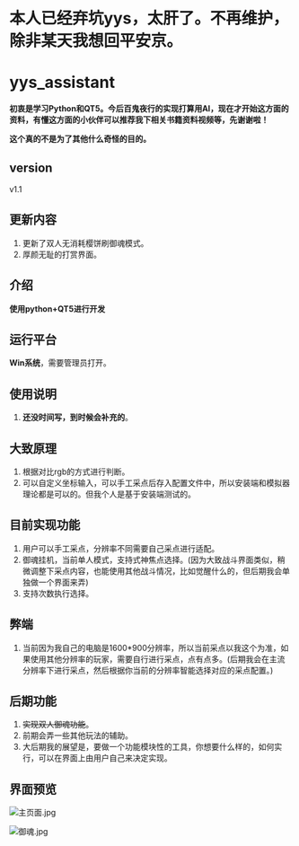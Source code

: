# 本人已经弃坑yys，太肝了。不再维护，除非某天我想回平安京。

# yys_assistant

**初衷是学习Python和QT5。今后百鬼夜行的实现打算用AI，现在才开始这方面的资料，有懂这方面的小伙伴可以推荐我下相关书籍资料视频等，先谢谢啦！**

**这个真的不是为了其他什么奇怪的目的。**

## version

v1.1

## 更新内容

1. 更新了双人无消耗樱饼刷御魂模式。
2. 厚颜无耻的打赏界面。

## 介绍

**使用python+QT5进行开发**


## 运行平台

**Win系统**，需要管理员打开。

## 使用说明

1. **还没时间写，到时候会补充的**。

## 大致原理

1. 根据对比rgb的方式进行判断。
2. 可以自定义坐标输入，可以手工采点后存入配置文件中，所以安装端和模拟器理论都是可以的。但我个人是基于安装端测试的。

## 目前实现功能

1. 用户可以手工采点，分辨率不同需要自己采点进行适配。
2. 御魂挂机，当前单人模式，支持式神焦点选择。(因为大致战斗界面类似，稍微调整下采点内容，也能使用其他战斗情况，比如觉醒什么的，但后期我会单独做一个界面来弄)
3. 支持次数执行选择。

## 弊端

1. 当前因为我自己的电脑是1600*900分辨率，所以当前采点以我这个为准，如果使用其他分辨率的玩家，需要自行进行采点，点有点多。(后期我会在主流分辨率下进行采点，然后根据你当前的分辨率智能选择对应的采点配置。)


## 后期功能

1. ~~实现双人御魂功能~~。
2. 前期会弄一些其他玩法的辅助。
3. 大后期我的展望是，要做一个功能模块性的工具，你想要什么样的，如何实行，可以在界面上由用户自己来决定实现。

## 界面预览

![主页面.jpg](http://ww1.sinaimg.cn/large/928c665cgy1gaalwhx2iej207g0edjrp.jpg)

![御魂.jpg](http://ww1.sinaimg.cn/large/928c665cgy1gaalwait1qj207g0edgm0.jpg)

